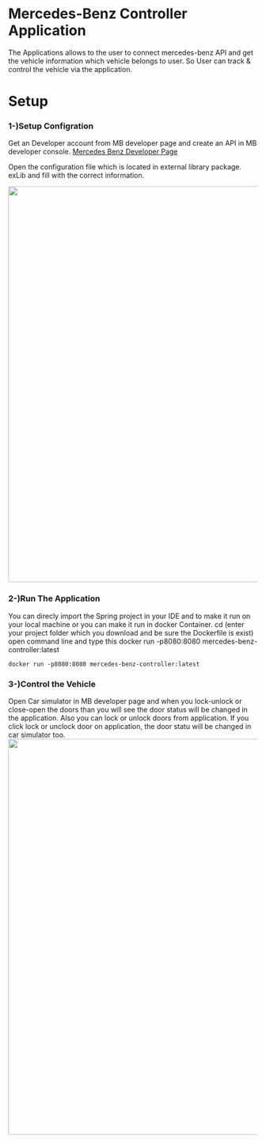 
# Mercedes-Benz Controller Application
The Applications allows to the user to connect mercedes-benz API and get the vehicle information which vehicle belongs to user. 
So User can track & control the vehicle via the application.


# Setup
### 1-)Setup Configration
Get an Developer account from MB developer page and create an API in MB developer console. [Mercedes Benz Developer Page](https://developer.mercedes-benz.com/news/our-first-experimental-api) 

Open the configuration file which is located in external library package. exLib and fill with the correct information.

<img width="800px" src="https://user-images.githubusercontent.com/3717312/136297075-88fa587b-2977-405b-b549-e9431f4dd836.jpg">

### 2-)Run The Application
You can direcly import the Spring project in your IDE and to make it run on your local machine or  you can make it run in docker Container.
cd (enter your project folder which you download and be sure the Dockerfile is exist)
open command line and type this
docker run -p8080:8080 mercedes-benz-controller:latest


```docker run -p8080:8080 mercedes-benz-controller:latest```

### 3-)Control the Vehicle
Open Car simulator in MB developer page and when you lock-unlock or close-open the doors than you will see  the door status will be changed in the application.
Also you can lock or unlock doors from application. If you click lock or unclock door on application, the door statu will be changed in car simulator too.
<img width="800px" src="https://user-images.githubusercontent.com/3717312/136298432-cf642f47-2d18-40bb-b44a-9f255b349dd6.jpg">

